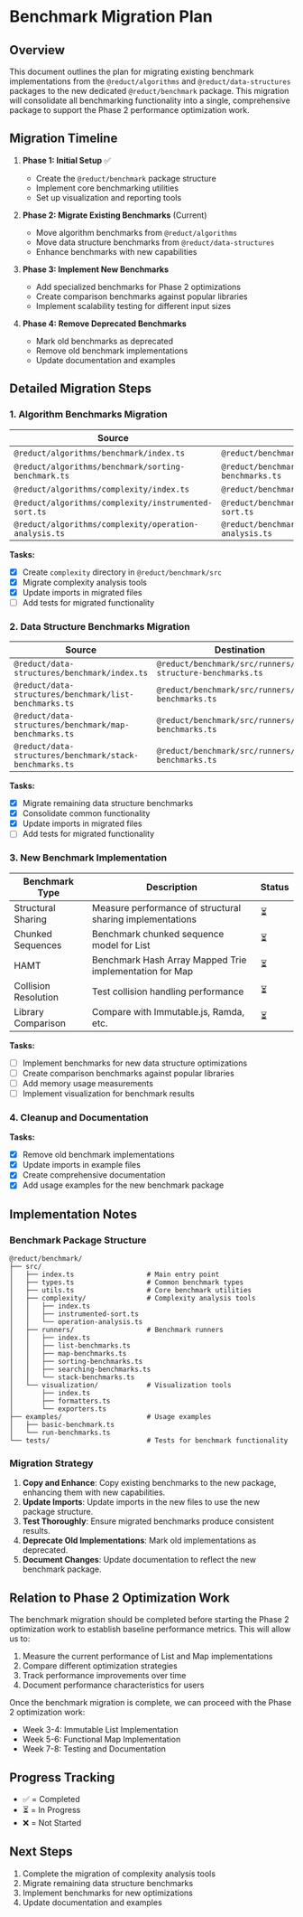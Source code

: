 # Benchmark Migration Plan

## Overview

This document outlines the plan for migrating existing benchmark implementations from the `@reduct/algorithms` and `@reduct/data-structures` packages to the new dedicated `@reduct/benchmark` package. This migration will consolidate all benchmarking functionality into a single, comprehensive package to support the Phase 2 performance optimization work.

## Migration Timeline

1. **Phase 1: Initial Setup** ✅
   - Create the `@reduct/benchmark` package structure
   - Implement core benchmarking utilities
   - Set up visualization and reporting tools

2. **Phase 2: Migrate Existing Benchmarks** (Current)
   - Move algorithm benchmarks from `@reduct/algorithms`
   - Move data structure benchmarks from `@reduct/data-structures`
   - Enhance benchmarks with new capabilities

3. **Phase 3: Implement New Benchmarks**
   - Add specialized benchmarks for Phase 2 optimizations
   - Create comparison benchmarks against popular libraries
   - Implement scalability testing for different input sizes

4. **Phase 4: Remove Deprecated Benchmarks**
   - Mark old benchmarks as deprecated
   - Remove old benchmark implementations
   - Update documentation and examples

## Detailed Migration Steps

### 1. Algorithm Benchmarks Migration

| Source | Destination | Status |
|--------|-------------|--------|
| `@reduct/algorithms/benchmark/index.ts` | `@reduct/benchmark/src/utils.ts` | ✅ |
| `@reduct/algorithms/benchmark/sorting-benchmark.ts` | `@reduct/benchmark/src/runners/sorting-benchmarks.ts` | ✅ |
| `@reduct/algorithms/complexity/index.ts` | `@reduct/benchmark/src/complexity/index.ts` | ✅ |
| `@reduct/algorithms/complexity/instrumented-sort.ts` | `@reduct/benchmark/src/complexity/instrumented-sort.ts` | ✅ |
| `@reduct/algorithms/complexity/operation-analysis.ts` | `@reduct/benchmark/src/complexity/operation-analysis.ts` | ✅ |

**Tasks:**
- [x] Create `complexity` directory in `@reduct/benchmark/src`
- [x] Migrate complexity analysis tools
- [x] Update imports in migrated files
- [ ] Add tests for migrated functionality

### 2. Data Structure Benchmarks Migration

| Source | Destination | Status |
|--------|-------------|--------|
| `@reduct/data-structures/benchmark/index.ts` | `@reduct/benchmark/src/runners/data-structure-benchmarks.ts` | ✅ |
| `@reduct/data-structures/benchmark/list-benchmarks.ts` | `@reduct/benchmark/src/runners/list-benchmarks.ts` | ✅ |
| `@reduct/data-structures/benchmark/map-benchmarks.ts` | `@reduct/benchmark/src/runners/map-benchmarks.ts` | ✅ |
| `@reduct/data-structures/benchmark/stack-benchmarks.ts` | `@reduct/benchmark/src/runners/stack-benchmarks.ts` | ✅ |

**Tasks:**
- [x] Migrate remaining data structure benchmarks
- [x] Consolidate common functionality
- [x] Update imports in migrated files
- [ ] Add tests for migrated functionality

### 3. New Benchmark Implementation

| Benchmark Type | Description | Status |
|----------------|-------------|--------|
| Structural Sharing | Measure performance of structural sharing implementations | ⏳ |
| Chunked Sequences | Benchmark chunked sequence model for List | ⏳ |
| HAMT | Benchmark Hash Array Mapped Trie implementation for Map | ⏳ |
| Collision Resolution | Test collision handling performance | ⏳ |
| Library Comparison | Compare with Immutable.js, Ramda, etc. | ⏳ |

**Tasks:**
- [ ] Implement benchmarks for new data structure optimizations
- [ ] Create comparison benchmarks against popular libraries
- [ ] Add memory usage measurements
- [ ] Implement visualization for benchmark results

### 4. Cleanup and Documentation

**Tasks:**
- [x] Remove old benchmark implementations
- [x] Update imports in example files
- [x] Create comprehensive documentation
- [x] Add usage examples for the new benchmark package

## Implementation Notes

### Benchmark Package Structure

```
@reduct/benchmark/
├── src/
│   ├── index.ts                  # Main entry point
│   ├── types.ts                  # Common benchmark types
│   ├── utils.ts                  # Core benchmark utilities
│   ├── complexity/               # Complexity analysis tools
│   │   ├── index.ts
│   │   ├── instrumented-sort.ts
│   │   └── operation-analysis.ts
│   ├── runners/                  # Benchmark runners
│   │   ├── index.ts
│   │   ├── list-benchmarks.ts
│   │   ├── map-benchmarks.ts
│   │   ├── sorting-benchmarks.ts
│   │   ├── searching-benchmarks.ts
│   │   └── stack-benchmarks.ts
│   └── visualization/            # Visualization tools
│       ├── index.ts
│       ├── formatters.ts
│       └── exporters.ts
├── examples/                     # Usage examples
│   ├── basic-benchmark.ts
│   └── run-benchmarks.ts
└── tests/                        # Tests for benchmark functionality
```

### Migration Strategy

1. **Copy and Enhance**: Copy existing benchmarks to the new package, enhancing them with new capabilities.
2. **Update Imports**: Update imports in the new files to use the new package structure.
3. **Test Thoroughly**: Ensure migrated benchmarks produce consistent results.
4. **Deprecate Old Implementations**: Mark old implementations as deprecated.
5. **Document Changes**: Update documentation to reflect the new benchmark package.

## Relation to Phase 2 Optimization Work

The benchmark migration should be completed before starting the Phase 2 optimization work to establish baseline performance metrics. This will allow us to:

1. Measure the current performance of List and Map implementations
2. Compare different optimization strategies
3. Track performance improvements over time
4. Document performance characteristics for users

Once the benchmark migration is complete, we can proceed with the Phase 2 optimization work:

- Week 3-4: Immutable List Implementation
- Week 5-6: Functional Map Implementation
- Week 7-8: Testing and Documentation

## Progress Tracking

- ✅ = Completed
- ⏳ = In Progress
- ❌ = Not Started

## Next Steps

1. Complete the migration of complexity analysis tools
2. Migrate remaining data structure benchmarks
3. Implement benchmarks for new optimizations
4. Update documentation and examples
